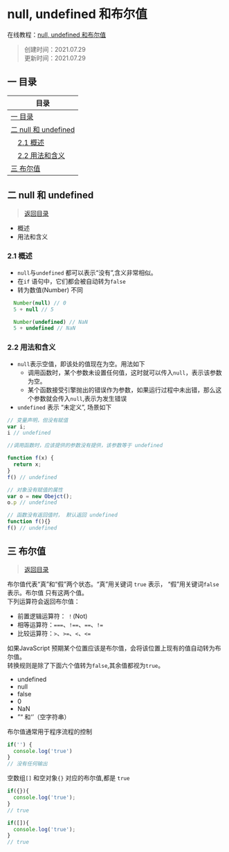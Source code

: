 # null, undefined 和布尔值
在线教程：[null, undefined 和布尔值](https://wangdoc.com/javascript/types/null-undefined-boolean.html)
>创建时间：2021.07.29  
>更新时间：2021.07.29

## <a name="chapter-one" id="chapter-one"></a>一 目录
 

| 目录             | 
| ------------------ | 
| [一 目录](#chapter-one)               |
| [二 null 和 undefined](#chapter-two)               |
| &emsp;[2.1 概述](#chapter-two-one) |
| &emsp;[2.2 用法和含义](#chapter-two-two) |
| [三 布尔值](#chapter-three)           |



## <a name="chapter-two" id="chapter-two"></a>二 null 和 undefined
> [返回目录](#chapter-one)  

* 概述
* 用法和含义

### <a name="chapter-two-one" id="chapter-two-one"></a>2.1 概述

* `null`与`undefined` 都可以表示“没有”,含义非常相似。
* 在`if` 语句中，它们都会被自动转为`false`
* 转为数值(Number) 不同
```javascript
  Number(null) // 0
  5 + null // 5

  Number(undefined) // NaN
  5 + undefined // NaN
```


### <a name="chapter-two-two" id="chapter-two-two"></a>2.2 用法和含义
* `null`表示空值，即该处的值现在为空。用法如下
  * 调用函数时，某个参数未设置任何值，这时就可以传入`null`，表示该参数为空。
  * 某个函数接受引擎抛出的错误作为参数，如果运行过程中未出错，那么这个参数就会传入`null`,表示为发生错误
* `undefined` 表示 “未定义”, 场景如下
```javascript
// 变量声明，但没有赋值
var i;
i // undefined

//调用函数时，应该提供的参数没有提供，该参数等于 undefined

function f(x) {
  return x;
}
f() // undefined

// 对象没有赋值的属性
var o = new Obejct();
o.p // undefined

// 函数没有返回值时， 默认返回 undefined
function f(){}
f() // undefined
```




## <a name="chapter-three" id="chapter-three"></a>三 布尔值
> [返回目录](#chapter-one)  

布尔值代表“真”和“假”两个状态。“真”用关键词 `true` 表示， “假”用关键词`false` 表示。布尔值 只有这两个值。  
下列运算符会返回布尔值：
  * 前置逻辑运算符： `！`(Not)
  * 相等运算符：`===`、`!==`、`==`、`!=`
  * 比较运算符：`>`、`>=`、`<`、`<=`

如果JavaScript 预期某个位置应该是布尔值，会将该位置上现有的值自动转为布尔值。  
转换规则是除了下面六个值转为`false`,其余值都视为`true`。
* undefined
* null
* false
* 0
* NaN
* ”“ 和‘’（空字符串）

布尔值通常用于程序流程的控制
```javascript
if('') {
  console.log('true')
}
// 没有任何输出
```

空数组`[]` 和空对象`{}` 对应的布尔值,都是 `true`
```javascript
if({}){
  console.log('true');
}
// true

if([]){
  console.log('true');
}
// true
```
